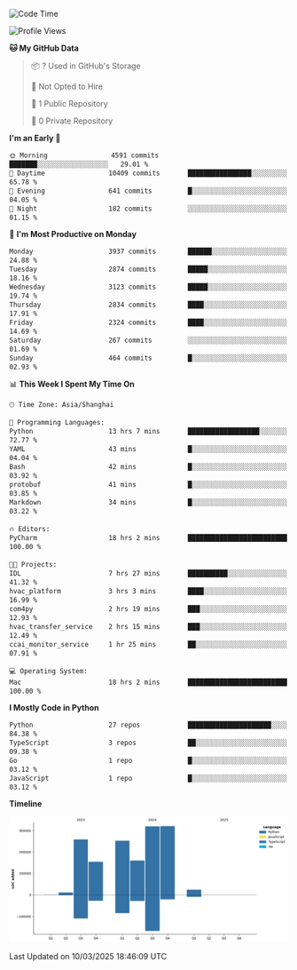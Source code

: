 <!--START_SECTION:waka-->
![Code Time](http://img.shields.io/badge/Code%20Time-178%20hrs%2054%20mins-blue)

![Profile Views](http://img.shields.io/badge/Profile%20Views-0-blue)

**🐱 My GitHub Data** 

> 📦 ? Used in GitHub's Storage 
 > 
> 🚫 Not Opted to Hire
 > 
> 📜 1 Public Repository 
 > 
> 🔑 0 Private Repository 
 > 
**I'm an Early 🐤** 

```text
🌞 Morning                4591 commits        ███████░░░░░░░░░░░░░░░░░░   29.01 % 
🌆 Daytime                10409 commits       ████████████████░░░░░░░░░   65.78 % 
🌃 Evening                641 commits         █░░░░░░░░░░░░░░░░░░░░░░░░   04.05 % 
🌙 Night                  182 commits         ░░░░░░░░░░░░░░░░░░░░░░░░░   01.15 % 
```
📅 **I'm Most Productive on Monday** 

```text
Monday                   3937 commits        ██████░░░░░░░░░░░░░░░░░░░   24.88 % 
Tuesday                  2874 commits        █████░░░░░░░░░░░░░░░░░░░░   18.16 % 
Wednesday                3123 commits        █████░░░░░░░░░░░░░░░░░░░░   19.74 % 
Thursday                 2834 commits        ████░░░░░░░░░░░░░░░░░░░░░   17.91 % 
Friday                   2324 commits        ████░░░░░░░░░░░░░░░░░░░░░   14.69 % 
Saturday                 267 commits         ░░░░░░░░░░░░░░░░░░░░░░░░░   01.69 % 
Sunday                   464 commits         █░░░░░░░░░░░░░░░░░░░░░░░░   02.93 % 
```


📊 **This Week I Spent My Time On** 

```text
🕑︎ Time Zone: Asia/Shanghai

💬 Programming Languages: 
Python                   13 hrs 7 mins       ██████████████████░░░░░░░   72.77 % 
YAML                     43 mins             █░░░░░░░░░░░░░░░░░░░░░░░░   04.04 % 
Bash                     42 mins             █░░░░░░░░░░░░░░░░░░░░░░░░   03.92 % 
protobuf                 41 mins             █░░░░░░░░░░░░░░░░░░░░░░░░   03.85 % 
Markdown                 34 mins             █░░░░░░░░░░░░░░░░░░░░░░░░   03.22 % 

🔥 Editors: 
PyCharm                  18 hrs 2 mins       █████████████████████████   100.00 % 

🐱‍💻 Projects: 
IDL                      7 hrs 27 mins       ██████████░░░░░░░░░░░░░░░   41.32 % 
hvac_platform            3 hrs 3 mins        ████░░░░░░░░░░░░░░░░░░░░░   16.99 % 
com4py                   2 hrs 19 mins       ███░░░░░░░░░░░░░░░░░░░░░░   12.93 % 
hvac_transfer_service    2 hrs 15 mins       ███░░░░░░░░░░░░░░░░░░░░░░   12.49 % 
ccai_monitor_service     1 hr 25 mins        ██░░░░░░░░░░░░░░░░░░░░░░░   07.91 % 

💻 Operating System: 
Mac                      18 hrs 2 mins       █████████████████████████   100.00 % 
```

**I Mostly Code in Python** 

```text
Python                   27 repos            █████████████████████░░░░   84.38 % 
TypeScript               3 repos             ██░░░░░░░░░░░░░░░░░░░░░░░   09.38 % 
Go                       1 repo              █░░░░░░░░░░░░░░░░░░░░░░░░   03.12 % 
JavaScript               1 repo              █░░░░░░░░░░░░░░░░░░░░░░░░   03.12 % 
```



**Timeline**

![Lines of Code chart](https://raw.githubusercontent.com/jixingyou/jixingyou/main/assets/bar_graph.png)


 Last Updated on 10/03/2025 18:46:09 UTC
<!--END_SECTION:waka-->